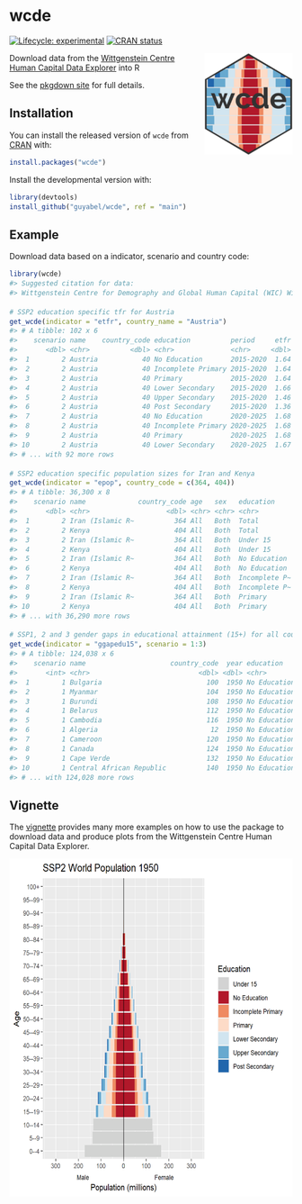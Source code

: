 
<!-- README.md is generated from README.Rmd. Please edit that file -->

# wcde

<!-- badges: start -->

[![Lifecycle:
experimental](https://img.shields.io/badge/lifecycle-experimental-orange.svg)](https://www.tidyverse.org/lifecycle/#experimental)
[![CRAN
status](https://www.r-pkg.org/badges/version/wcde)](https://CRAN.R-project.org/package=wcde)
<!-- [![Lifecycle: stable](https://img.shields.io/badge/lifecycle-stable-brightgreen.svg)](https://lifecycle.r-lib.org/articles/stages.html#stable) -->
<!-- badges: end -->

<img src='./docs/reference/figures/logo.png' align="right" height="180" style="padding-left: 20px; padding-bottom: 20px;" />

Download data from the [Wittgenstein Centre Human Capital Data
Explorer](http://dataexplorer.wittgensteincentre.org/wcde-v2/) into R

See the [pkgdown site](https://guyabel.github.io/wcde/) for full
details.

## Installation

You can install the released version of `wcde` from
[CRAN](https://CRAN.R-project.org) with:

``` r
install.packages("wcde")
```

Install the developmental version with:

``` r
library(devtools)
install_github("guyabel/wcde", ref = "main")
```

## Example

Download data based on a indicator, scenario and country code:

``` r
library(wcde)
#> Suggested citation for data:
#> Wittgenstein Centre for Demography and Global Human Capital (WIC) Wittgenstein Centre Data Explorer. Version 2.0, 2018

# SSP2 education specific tfr for Austria
get_wcde(indicator = "etfr", country_name = "Austria")
#> # A tibble: 102 x 6
#>    scenario name    country_code education          period     etfr
#>       <dbl> <chr>          <dbl> <chr>              <chr>     <dbl>
#>  1        2 Austria           40 No Education       2015-2020  1.64
#>  2        2 Austria           40 Incomplete Primary 2015-2020  1.64
#>  3        2 Austria           40 Primary            2015-2020  1.64
#>  4        2 Austria           40 Lower Secondary    2015-2020  1.66
#>  5        2 Austria           40 Upper Secondary    2015-2020  1.46
#>  6        2 Austria           40 Post Secondary     2015-2020  1.36
#>  7        2 Austria           40 No Education       2020-2025  1.68
#>  8        2 Austria           40 Incomplete Primary 2020-2025  1.68
#>  9        2 Austria           40 Primary            2020-2025  1.68
#> 10        2 Austria           40 Lower Secondary    2020-2025  1.67
#> # ... with 92 more rows

# SSP2 education specific population sizes for Iran and Kenya
get_wcde(indicator = "epop", country_code = c(364, 404))
#> # A tibble: 36,300 x 8
#>    scenario name             country_code age   sex   education      year   epop
#>       <dbl> <chr>                   <dbl> <chr> <chr> <chr>         <dbl>  <dbl>
#>  1        2 Iran (Islamic R~          364 All   Both  Total          1950 17119.
#>  2        2 Kenya                     404 All   Both  Total          1950  6077.
#>  3        2 Iran (Islamic R~          364 All   Both  Under 15       1950  6210 
#>  4        2 Kenya                     404 All   Both  Under 15       1950  2417.
#>  5        2 Iran (Islamic R~          364 All   Both  No Education   1950  9648.
#>  6        2 Kenya                     404 All   Both  No Education   1950  2867.
#>  7        2 Iran (Islamic R~          364 All   Both  Incomplete P~  1950   378 
#>  8        2 Kenya                     404 All   Both  Incomplete P~  1950   555.
#>  9        2 Iran (Islamic R~          364 All   Both  Primary        1950   631.
#> 10        2 Kenya                     404 All   Both  Primary        1950   139.
#> # ... with 36,290 more rows

# SSP1, 2 and 3 gender gaps in educational attainment (15+) for all countries
get_wcde(indicator = "ggapedu15", scenario = 1:3)
#> # A tibble: 124,038 x 6
#>    scenario name                     country_code  year education    ggapedu15
#>       <int> <chr>                           <dbl> <dbl> <chr>            <dbl>
#>  1        1 Bulgaria                          100  1950 No Education       -16
#>  2        1 Myanmar                           104  1950 No Education       -13
#>  3        1 Burundi                           108  1950 No Education       -11
#>  4        1 Belarus                           112  1950 No Education       -10
#>  5        1 Cambodia                          116  1950 No Education       -28
#>  6        1 Algeria                            12  1950 No Education        -6
#>  7        1 Cameroon                          120  1950 No Education       -16
#>  8        1 Canada                            124  1950 No Education        -1
#>  9        1 Cape Verde                        132  1950 No Education       -14
#> 10        1 Central African Republic          140  1950 No Education        -4
#> # ... with 124,028 more rows
```

## Vignette

The [vignette](https://guyabel.github.io/wcde/articles/intro.html)
provides many more examples on how to use the package to download data
and produce plots from the Wittgenstein Centre Human Capital Data
Explorer.

<img src='https://raw.githubusercontent.com/guyabel/wcde/main/world6_ssp2.gif' height="600"/>

<!-- <img src='world6_ssp2.gif' height="600"/> -->
